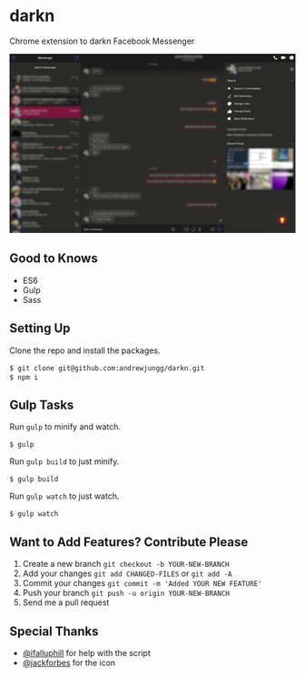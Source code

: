 # darkn
Chrome extension to darkn Facebook Messenger

![alt text](dist/img/darknscreenshot.png "darkn Preview Screenshot")

## Good to Knows
+ ES6
+ Gulp
+ Sass

## Setting Up
Clone the repo and install the packages.
```
$ git clone git@github.com:andrewjungg/darkn.git
$ npm i
```

## Gulp Tasks
Run ```gulp``` to minify and watch.
```
$ gulp
```

Run ```gulp build``` to just minify.
```
$ gulp build
```

Run ```gulp watch``` to just watch.
```
$ gulp watch
```

## Want to Add Features? Contribute Please
1. Create a new branch ```git checkout -b YOUR-NEW-BRANCH```
2. Add your changes ```git add CHANGED-FILES``` or ```git add -A```
3. Commit your changes ```git commit -m 'Added YOUR NEW FEATURE'```
4. Push your branch ```git push -u origin YOUR-NEW-BRANCH```
5. Send me a pull request

## Special Thanks
+ [@ifalluphill](https://github.com/iFallUpHill) for help with the script
+ [@jackforbes](https://github.com/JackForbes) for the icon
